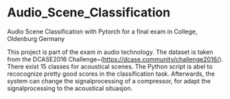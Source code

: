 # Audio_Scene_Classification
Audio Scene Classification with Pytorch for a final exam in College, Oldenburg Germany

This project is part of the exam in audio technology. The dataset is taken from the DCASE2016 Challenge~(https://dcase.community/challenge2016/). There exist 15 classes for acoustical scenes. The Python script is abel to recocognize pretty good scores in the classification task. Afterwards, the system can change the signalprocessing of a compressor, for adapt the signalprocessing to the acoustical situasjon.
